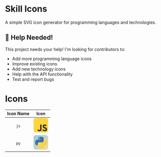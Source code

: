 # Skill Icons

A simple SVG icon generator for programming languages and technologies.

## 🤝 Help Needed!

This project needs your help! I'm looking for contributors to:

- Add more programming language icons
- Improve existing icons
- Add new technology icons
- Help with the API functionality
- Test and report bugs

# Icons

| Icon Name | Icon |
|:-------:|:----:|
| `js` | <img src="public/icons/javascript.svg" width="48"> |
| `py` | <img src="public/icons/python.svg" width="48"> |

